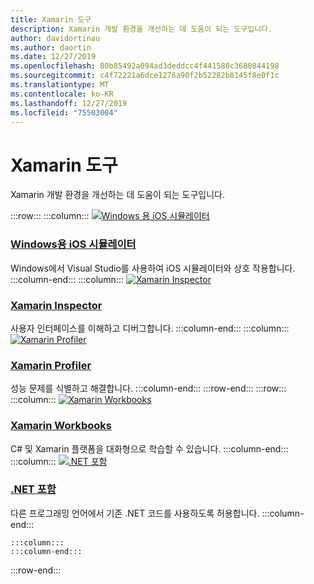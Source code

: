 ```yaml
---
title: Xamarin 도구
description: Xamarin 개발 환경을 개선하는 데 도움이 되는 도구입니다.
author: davidortinau
ms.author: daortin
ms.date: 12/27/2019
ms.openlocfilehash: 80b85492a094ad3deddcc4f441580c3680844198
ms.sourcegitcommit: c4f72221a6dce1276a90f2b52282b8145f8e0f1c
ms.translationtype: MT
ms.contentlocale: ko-KR
ms.lasthandoff: 12/27/2019
ms.locfileid: "75503004"
---
```

# <a name="xamarin-tools"></a>Xamarin 도구

Xamarin 개발 환경을 개선하는 데 도움이 되는 도구입니다.

:::row:::
    :::column:::
[![Windows 용 iOS 시뮬레이터](~/media/index/xamarin-tools-windows-simulator.svg?branch=master)](~/tools/ios-simulator/index.md)

### <a name="ios-simulator-for-windowstoolsios-simulatorindexmd"></a>[Windows용 iOS 시뮬레이터](~/tools/ios-simulator/index.md)

Windows에서 Visual Studio를 사용하여 iOS 시뮬레이터와 상호 작용합니다.
    :::column-end:::
    :::column:::
[![Xamarin Inspector](~/media/index/xamarin-tools-inspector.svg?branch=master)](~/tools/inspector/index.md)

### <a name="xamarin-inspectortoolsinspectorindexmd"></a>[Xamarin Inspector](~/tools/inspector/index.md)

사용자 인터페이스를 이해하고 디버그합니다.
    :::column-end:::
    :::column:::
[![Xamarin Profiler](~/media/index/xamarin-tools-profiler.svg?branch=master)](~/tools/profiler/index.md)

### <a name="xamarin-profilertoolsprofilerindexmd"></a>[Xamarin Profiler](~/tools/profiler/index.md)

성능 문제를 식별하고 해결합니다.
    :::column-end:::
:::row-end:::
:::row:::
    :::column:::
[![Xamarin Workbooks](https://docs.microsoft.com/media/illustrations/dynamics-resource-library.svg)](~/tools/workbooks/index.md)

### <a name="xamarin-workbookstoolsworkbooksindexmd"></a>[Xamarin Workbooks](~/tools/workbooks/index.md)

C# 및 Xamarin 플랫폼을 대화형으로 학습할 수 있습니다.
    :::column-end:::
    :::column:::
[![.NET 포함](~/media/index/xamarin-cross-platform-dotnet-embedding.svg)](~/tools/dotnet-embedding/index.md)

### <a name="net-embeddingtoolsdotnet-embeddingindexmd"></a>[.NET 포함](~/tools/dotnet-embedding/index.md)

다른 프로그래밍 언어에서 기존 .NET 코드를 사용하도록 허용합니다.
    :::column-end:::

    :::column:::
    :::column-end:::
    
:::row-end:::
